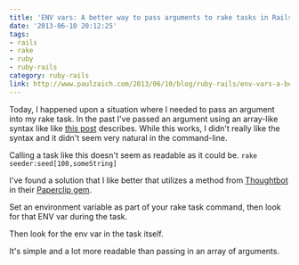 ```yaml
---
title: 'ENV vars: A better way to pass arguments to rake tasks in Rails'
date: '2013-06-10 20:12:25'
tags:
- rails
- rake
- ruby
- ruby-rails
category: ruby-rails
link: http://www.paulzaich.com/2013/06/10/blog/ruby-rails/env-vars-a-better-way-to-pass-arguments-to-rake-tasks-in-rails/
---
```


Today, I happened upon a situation where I needed to pass an argument into my rake task. In the past I've passed an argument using an array-like syntax like like
[this post](http://davidlesches.com/blog/passing-arguments-to-a-rails-rake-task) describes. While this works, I didn't really like the syntax and it didn't seem very natural in the command-line.

Calling a task like this doesn't seem as readable as it could be.
`rake seeder:seed[100,someString]`

I've found a solution that I like better that utilizes a method from
[Thoughtbot](https://twitter.com/thoughtbot) in their
[Paperclip gem](https://github.com/thoughtbot/paperclip/blob/master/lib/tasks/paperclip.rake).

Set an environment variable as part of your rake task command, then look for that ENV var during the task.
<script src="https://gist.github.com/pzaich/5754246.js"></script>

Then look for the env var in the task itself.
<script src="https://gist.github.com/pzaich/5754252.js"></script>

It's simple and a lot more readable than passing in an array of arguments.
